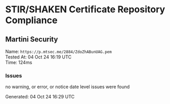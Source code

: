 # STIR/SHAKEN Certificate Repository Compliance

## Martini Security

Name: `https://p.mtsec.me/2884/ZdoZhABunUAG.pem`\
Tested At: 04 Oct 24 16:19 UTC\
Time: 124ms

### Issues

no warning, or error, or notice date level issues were found

Generated: 04 Oct 24 16:29 UTC